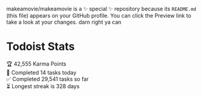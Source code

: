 makeamovie/makeamovie is a ✨ special ✨ repository because its `README.md` (this file) appears on your GitHub profile.
You can click the Preview link to take a look at your changes. darn right ya can

# Todoist Stats

<!-- TODO-IST:START -->
🏆  42,555 Karma Points           
🌸  Completed 14 tasks today           
✅  Completed 29,541 tasks so far           
⏳  Longest streak is 328 days
<!-- TODO-IST:END -->